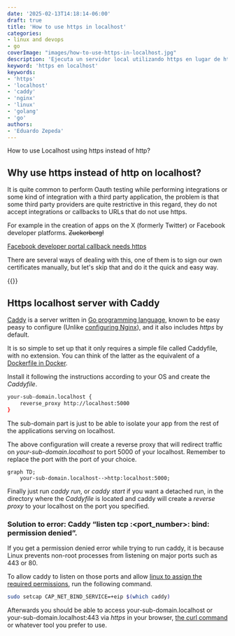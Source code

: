 ```yaml
---
date: '2025-02-13T14:18:14-06:00'
draft: true
title: 'How to use https in localhost'
categories:
- linux and devops
- go
coverImage: "images/how-to-use-https-in-localhost.jpg"
description: 'Ejecuta un servidor local utilizando https en lugar de http en su máquina localhost utilizando un proxy inverso y caddy en unos pocos pasos, útil para integraciones con Oauth o aplicaciones de terceros que requieren una conexión segura.'
keyword: 'https en localhost'
keywords:
- 'https'
- 'localhost'
- 'caddy'
- 'nginx'
- 'linux'
- 'golang'
- 'go'
authors:
- 'Eduardo Zepeda'
---
```


How to use Localhost using https instead of http?

## Why use https instead of http on localhost?

It is quite common to perform Oauth testing while performing integrations or some kind of integration with a third party application, the problem is that some third party providers are quite restrictive in this regard, they do not accept integrations or callbacks to URLs that do not use https. 

For example in the creation of apps on the X (formerly Twitter) or Facebook developer platforms. ~~Zuckerberg!~~

[Facebook developer portal callback needs https](https://res.cloudinary.com/dwrscezd2/image/upload/v1739482326/facebook-developer-app-https-callback_hmhesu.png "Facebook developer portal callback needs https")

There are several ways of dealing with this, one of them is to sign our own certificates manually, but let's skip that and do it the quick and easy way.

{{<ad>}}

## Https localhost server with Caddy

[Caddy](https://github.com/caddyserver/caddy#?) is a server written in [Go programming language](/en/go-programming-language-introduction-to-variables-and-data-types/), known to be easy peasy to configure (Unlike [configuring Nginx](/en/nginx-keepalive-gzip-http2-best-performance-on-your-web-site/)), and it also includes *https* by default.


It is so simple to set up that it only requires a simple file called Caddyfile, with no extension. You can think of the latter as the equivalent of a [Dockerfile in Docker](/en/how-to-write-a-caddyfile-file-from-zero/).

Install it following the instructions according to your OS and create the *Caddyfile*.

``` bash
your-sub-domain.localhost {
    reverse_proxy http://localhost:5000
}

```

The sub-domain part is just to be able to isolate your app from the rest of the applications serving on localhost. 

The above configuration will create a reverse proxy that will redirect traffic on *your-sub-domain.localhost* to port 5000 of your localhost. Remember to replace the port with the port of your choice.

``` mermaid
graph TD;
    your-sub-domain.localhost-->http:localhost:5000;
```

Finally just run *caddy run*, or *caddy start* if you want a detached run, in the directory where the *Caddyfile* is located and caddy will create a *reverse proxy* to your localhost on the port you specified.

### Solution to error: Caddy “listen tcp :<port_number>: bind: permission denied”.

If you get a permission denied error while trying to run caddy, it is because Linux prevents non-root processes from listening on major ports such as 443 or 80.

To allow caddy to listen on those ports and allow [linux to assign the required permissions](/en/understand-permissions-on-gnu-linux-and-command-chmod/), run the following command.


``` bash
sudo setcap CAP_NET_BIND_SERVICE=+eip $(which caddy)
```

Afterwards you should be able to access your-sub-domain.localhost or your-sub-domain.localhost:443 via *https* in your browser, [the curl command](/en/basic-commands-linux-printenv-export-lsof-top-ps-kill-curl-systemctl-chown-chroot/) or whatever tool you prefer to use.